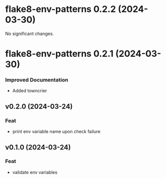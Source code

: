 

<!-- towncrier release notes start -->

# flake8-env-patterns 0.2.2 (2024-03-30)

No significant changes.


# flake8-env-patterns 0.2.1 (2024-03-30)

### Improved Documentation

- Added towncrier


## v0.2.0 (2024-03-24)

### Feat

- print env variable name upon check failure

## v0.1.0 (2024-03-24)

### Feat

- validate env variables
